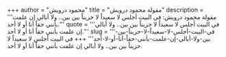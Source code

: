 +++
author = "محمود درويش"
title = "مقولة محمود درويش"
description = '''مقولة محمود درويش: في البيت أجلس لا سعيداً لا حزيناً بين بين.. ولا أبالي إن علمت بأنني حقاً أنا أو لا أحد.'''
quote = '''في البيت أجلس لا سعيداً لا حزيناً بين بين.. ولا أبالي إن علمت بأنني حقاً أنا أو لا أحد.'''
slug = '''في-البيت-أجلس-لا-سعيداً-لا-حزيناً-بين-بين-ولا-أبالي-إن-علمت-بأنني-حقاً-أنا-أو-لا-أحد'''
+++
في البيت أجلس لا سعيداً لا حزيناً بين بين.. ولا أبالي إن علمت بأنني حقاً أنا أو لا أحد.
